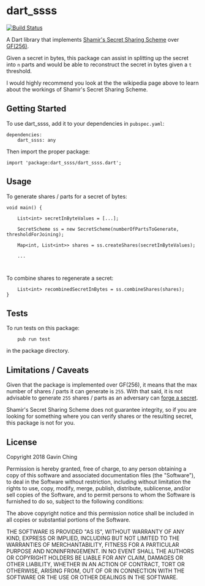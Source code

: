 # dart_ssss 

[![Build Status](https://travis-ci.org/gching/dart_ssss.svg?branch=master)](https://travis-ci.org/gching/dart_ssss)


A Dart library that implements [Shamir's Secret Sharing Scheme](https://en.wikipedia.org/wiki/Shamir%27s_Secret_Sharing) 
over [GF(256)](http://www.cs.utsa.edu/~wagner/laws/FFM.html).

Given a secret in bytes, this package can assist in splitting up the secret into `n` parts and would be able to 
reconstruct the secret in bytes given a `t` threshold.

I would highly recommend you look at the the wikipedia page above to learn about the workings of Shamir's Secret Sharing
Scheme.

## Getting Started

To use dart_ssss, add it to your dependencies in `pubspec.yaml`:

```
dependencies:
    dart_ssss: any
```

Then import the proper package:

```
import 'package:dart_ssss/dart_ssss.dart';
```


## Usage 

To generate shares / parts for a secret of bytes:

```
void main() {
    
    List<int> secretInByteValues = [...];
    
    SecretScheme ss = new SecretScheme(numberOfPartsToGenerate, thresholdForJoining);
    
    Map<int, List<int>> shares = ss.createShares(secretInByteValues);
    
    ...
      
     
```

To combine shares to regenerate a secret:

```
    List<int> recombinedSecretInBytes = ss.combineShares(shares);
}
```

## Tests

To run tests on this package:

```
    pub run test 
```

in the package directory.


## Limitations / Caveats

Given that the package is implemented over GF(256), it means that the max number of shares / parts it can generate is 
`255`. With that said, it is not advisable to generate `255` shares / parts as an adversary can 
[forge a secret](https://crypto.stackexchange.com/questions/54578/how-to-forge-a-shamir-secret-share).    

Shamir's Secret Sharing Scheme does not guarantee integrity, so if you are looking for something where you can verify
shares or the resulting secret, this package is not for you.

## License

Copyright 2018 Gavin Ching

Permission is hereby granted, free of charge, to any person obtaining a copy of this software and associated documentation files (the "Software"), to deal in the Software without restriction, including without limitation the rights to use, copy, modify, merge, publish, distribute, sublicense, and/or sell copies of the Software, and to permit persons to whom the Software is furnished to do so, subject to the following conditions:

The above copyright notice and this permission notice shall be included in all copies or substantial portions of the Software.

THE SOFTWARE IS PROVIDED "AS IS", WITHOUT WARRANTY OF ANY KIND, EXPRESS OR IMPLIED, INCLUDING BUT NOT LIMITED TO THE WARRANTIES OF MERCHANTABILITY, FITNESS FOR A PARTICULAR PURPOSE AND NONINFRINGEMENT. IN NO EVENT SHALL THE AUTHORS OR COPYRIGHT HOLDERS BE LIABLE FOR ANY CLAIM, DAMAGES OR OTHER LIABILITY, WHETHER IN AN ACTION OF CONTRACT, TORT OR OTHERWISE, ARISING FROM, OUT OF OR IN CONNECTION WITH THE SOFTWARE OR THE USE OR OTHER DEALINGS IN THE SOFTWARE.

